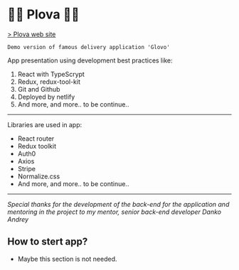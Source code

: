 # 🚴‍♀️ Plova 🚴‍♂️

[> Plova web site](http://nodeca.github.io/pica/demo/ "title text!")

```
Demo version of famous delivery application 'Glovo'
```

App presentation using development best practices like:

1. React with TypeScrypt
2. Redux, redux-tool-kit
3. Git and Github
4. Deployed by netlify
5. And more, and more.. to be continue..

---

Libraries are used in app:

- React router
- Redux toolkit
- Auth0
- Axios
- Stripe
- Normalize.css
- And more, and more.. to be continue..

---

_Special thanks for the development of the back-end for the application and mentoring in the project to my mentor, senior back-end developer Danko Andrey_

## How to stert app?

- Maybe this section is not needed.
